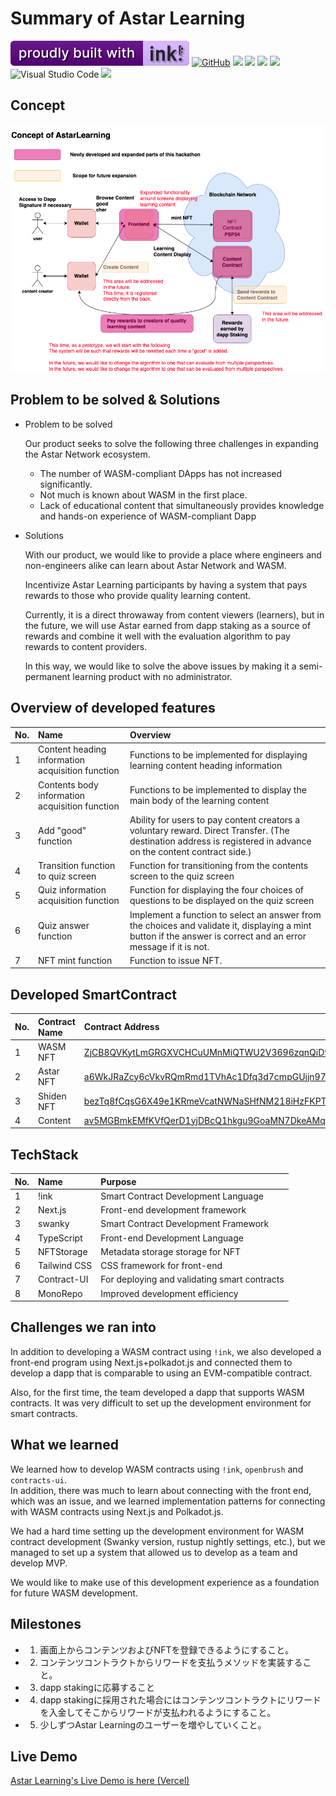 # Summary of Astar Learning

[![Built with ink!](https://raw.githubusercontent.com/paritytech/ink/master/.images/badge.svg)](https://github.com/paritytech/ink)
[![GitHub](https://img.shields.io/badge/GitHub-100000?style=for-the-badge&logo=github&logoColor=white)](https://img.shields.io/badge/GitHub-100000?style=for-the-badge&logo=github&logoColor=white)
[![](https://img.shields.io/badge/TypeScript-007ACC?style=for-the-badge&logo=typescript&logoColor=white)](https://img.shields.io/badge/TypeScript-007ACC?style=for-the-badge&logo=typescript&logoColor=white)
[![](https://img.shields.io/badge/React-20232A?style=for-the-badge&logo=react&logoColor=61DAFB)](https://img.shields.io/badge/React-20232A?style=for-the-badge&logo=react&logoColor=61DAFB)
[![](https://img.shields.io/badge/Vercel-000000?style=for-the-badge&logo=vercel&logoColor=white)](https://img.shields.io/badge/Vercel-000000?style=for-the-badge&logo=vercel&logoColor=white)
[![](https://img.shields.io/badge/polkadot-E6007A?style=for-the-badge&logo=polkadot&logoColor=000)](https://img.shields.io/badge/polkadot-E6007A?style=for-the-badge&logo=polkadot&logoColor=000)
![Visual Studio Code](https://img.shields.io/badge/Visual%20Studio%20Code-0078d7.svg?style=for-the-badge&logo=visual-studio-code&logoColor=white)
[![](https://img.shields.io/badge/eslint-3A33D1?style=for-the-badge&logo=eslint&logoColor=white)](https://img.shields.io/badge/eslint-3A33D1?style=for-the-badge&logo=eslint&logoColor=white)

## Concept

![](./../imgs/Hackdot_en.drawio.png)

## Problem to be solved & Solutions

- Problem to be solved

    Our product seeks to solve the following three challenges in expanding the Astar Network ecosystem.


    - The number of WASM-compliant DApps has not increased significantly.
    - Not much is known about WASM in the first place.
    - Lack of educational content that simultaneously provides knowledge and hands-on experience of WASM-compliant Dapp

- Solutions

    With our product, we would like to provide a place where engineers and non-engineers alike can learn about Astar Network and WASM.    

    Incentivize Astar Learning participants by having a system that pays rewards to those who provide quality learning content.

    Currently, it is a direct throwaway from content viewers (learners), but in the future, we will use Astar earned from dapp staking as a source of rewards and combine it well with the evaluation algorithm to pay rewards to content providers.  

    In this way, we would like to solve the above issues by making it a semi-permanent learning product with no administrator.

## Overview of developed features

|No. |Name        | Overview|
|:--- |:----------- |:----------- |
|1|Content heading information acquisition function|Functions to be implemented for displaying learning content heading information|
|2|Contents body information acquisition function|Functions to be implemented to display the main body of the learning content|
|3|Add "good" function|Ability for users to pay content creators a voluntary reward. Direct Transfer. (The destination address is registered in advance on the content contract side.)|
|4|Transition function to quiz screen|Function for transitioning from the contents screen to the quiz screen|
|5|Quiz information acquisition function|Function for displaying the four choices of questions to be displayed on the quiz screen|
|6|Quiz answer function|Implement a function to select an answer from the choices and validate it, displaying a mint button if the answer is correct and an error message if it is not.|
|7|NFT mint function|Function to issue NFT. |

## Developed SmartContract

| No. | Contract Name | Contract Address | Network |
| :--- | :--------- | :------------ |:------------ |
| 1   | WASM NFT                                        | [ZjCB8QVKytLmGRGXVCHCuUMnMiQTWU2V3696zqnQiD9kjMg](https://contracts-ui.substrate.io/contract/ZjCB8QVKytLmGRGXVCHCuUMnMiQTWU2V3696zqnQiD9kjMg) | Shibuya      |
| 2   | Astar NFT                                       | [a6WkJRaZcy6cVkvRQmRmd1TVhAc1Dfq3d7cmpGUjjn9736d](https://contracts-ui.substrate.io/contract/a6WkJRaZcy6cVkvRQmRmd1TVhAc1Dfq3d7cmpGUjjn9736d) | Shibuya      |
| 3   | Shiden NFT                                      | [bezTq8fCqsG6X49e1KRmeVcatNWNaSHfNM218iHzFKPTxsk](https://contracts-ui.substrate.io/contract/bezTq8fCqsG6X49e1KRmeVcatNWNaSHfNM218iHzFKPTxsk) | Shibuya      |
| 4   | Content      | [av5MGBmkEMfKVfQerD1yjDBcQ1hkgu9GoaMN7DkeAMq4nyP](https://contracts-ui.substrate.io/contract/av5MGBmkEMfKVfQerD1yjDBcQ1hkgu9GoaMN7DkeAMq4nyP) | Shibuya       |

## TechStack

|No. |Name        |Purpose      |
|:--- |:----------- |:--------|
| 1   | !ink        | Smart Contract Development Language               |
| 2   | Next.js     | Front-end development framework          |
| 3   | swanky      | Smart Contract Development Framework     |
| 4   | TypeScript  | Front-end Development Language                     |
| 5   | NFTStorage  | Metadata storage storage for NFT      |
| 6   | Tailwind CSS  | CSS framework for front-end      |
| 7   | Contract-UI | For deploying and validating smart contracts|
| 8   | MonoRepo | Improved development efficiency |

## Challenges we ran into

In addition to developing a WASM contract using `!ink`, we also developed a front-end program using Next.js+polkadot.js and connected them to develop a dapp that is comparable to using an EVM-compatible contract. 

Also, for the first time, the team developed a dapp that supports WASM contracts. It was very difficult to set up the development environment for smart contracts.

## What we learned

We learned how to develop WASM contracts using `!ink`, `openbrush` and `contracts-ui`.  
In addition, there was much to learn about connecting with the front end, which was an issue, and we learned implementation patterns for connecting with WASM contracts using Next.js and Polkadot.js.

We had a hard time setting up the development environment for WASM contract development (Swanky version, rustup nightly settings, etc.), but we managed to set up a system that allowed us to develop as a team and develop MVP.

We would like to make use of this development experience as a foundation for future WASM development.

## Milestones

- 1. 画面上からコンテンツおよびNFTを登録できるようにすること。
- 2. コンテンツコントラクトからリワードを支払うメソッドを実装すること。
- 3. dapp stakingに応募すること
- 4. dapp stakingに採用された場合にはコンテンツコントラクトにリワードを入金してそこからリワードが支払われるようにすること。
- 5. 少しずつAstar Learningのユーザーを増やしていくこと。

## Live Demo

[Astar Learning's Live Demo is here (Vercel)](https://wasm-nft-dapp-llxs.vercel.app/)